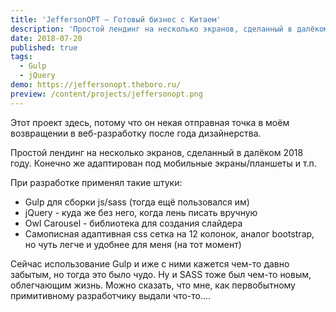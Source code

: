 ```yaml
---
title: 'JeffersonOPT — Готовый бизнес с Китаем'
description: 'Простой лендинг на несколько экранов, сделанный в далёком 2018 году.'
date: 2018-07-20
published: true
tags:
  - Gulp
  - jQuery
demo: https://jeffersonopt.theboro.ru/
preview: /content/projects/jeffersonopt.png
---
```


Этот проект здесь, потому что он некая отправная точка в моём возвращении в веб-разработку после года дизайнерства.

Простой лендинг на несколько экранов, сделанный в далёком 2018 году. Конечно же адаптирован под мобильные экраны/планшеты и т.п.

При разработке применял такие штуки:

- Gulp для сборки js/sass (тогда ещё пользовался им)
- jQuery - куда же без него, когда лень писать вручную
- Owl Carousel - библиотека для создания слайдера
- Самописная адаптивная css сетка на 12 колонок, аналог bootstrap, но чуть легче и удобнее для меня (на тот момент)

Сейчас использование Gulp и иже с ними кажется чем-то давно забытым, но тогда это было чудо. Ну и SASS тоже был чем-то новым, облегчающим жизнь. Можно сказать, что мне, как первобытному примитивному разработчику выдали что-то....
